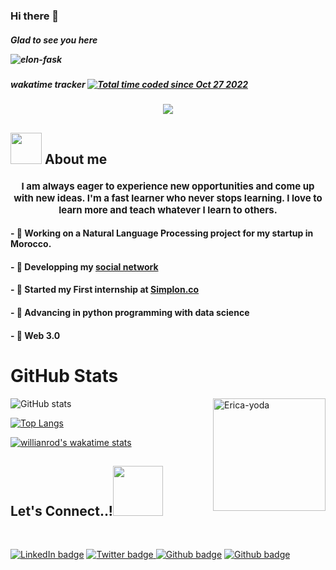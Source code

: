 ### Hi there 👋 

##### Glad to see you here  <p align="left"> <img src="https://komarev.com/ghpvc/?username=elon-fask&label=Profile%20views&color=0e75b6&style=flat" alt="elon-fask" /> </p>

 <!-- <p align="left"> <img src="https://komarev.com/ghpvc/?username=elon-fask&label=Profile%20views&color=0e75b6&style=flat" alt="elon-fask" /> </p> -->


##### wakatime tracker <a href="https://wakatime.com/@07c5db97-65f0-496e-9750-2403d83d5220"><img src="https://wakatime.com/badge/user/07c5db97-65f0-496e-9750-2403d83d5220.svg" alt="Total time coded since Oct 27 2022" /></a>

<p align="center">
  <a href="https://github.com/DenverCoder1/readme-typing-svg"><img src="https://readme-typing-svg.herokuapp.com?font=Time+New+Roman&color=cyan&size=25&center=true&vCenter=true&width=600&height=100&lines=Elon Fask ...&hearts;++;Python Developer &hearts;++;Linux &hearts;++;Active+Learner/Researcher,;Love+to+learn+new+stuffs..."></a>
</p>

## <picture><img src = "https://github.com/elon-fask/Elon-Fask/img/about_me.gif" width = 50px></picture> **About me**

<h1 align="center" style="font-size:15px">
 I am always eager to experience new opportunities and come up with new ideas. I'm a fast learner who never stops learning. I love to learn more and teach whatever I learn to others.
</h1>

#### - 🤖 Working on a Natural Language Processing project for my startup in Morocco.
#### - 🔭 Developping my [social network](https://twitter.com/ABoulaajaili)
#### - 🚀 Started my First internship at [Simplon.co](https://simplon.co/) 
#### - 🌱 Advancing in python programming with data science
#### - 🤔 Web 3.0


# GitHub Stats 

<img align="right" height="180em" alt="Erica-yoda" src="https://media.giphy.com/media/l44Qqz6gO6JiVV3pu/giphy.gif">

![GitHub stats](https://github-readme-stats.vercel.app/api?username=Elon-Fask&theme=dark&show_icons=true&count_private=true " GutHub Stats")


[![Top Langs](https://github-readme-stats.vercel.app/api/top-langs/?username=Elon-Fask&theme=dark)](https://github.com/anuraghazra/github-readme-stats)

[![willianrod's wakatime stats](https://github-readme-stats.vercel.app/api/wakatime?username=Elon_Fask&theme=dark)](https://github.com/Elon-Fask/Elon-Fask)


<!-- ![GitHub stats](https://github-readme-stats.vercel.app/api?username=Elon-Fask&theme=dark&show_icons=true&count_private=true " GutHub Stats") -->

<!-- [![Anurag's GitHub stats](https://github-readme-stats.vercel.app/api?username=Elon-Fask&theme=dark&show_icons=true&count_private=true)](https://github.com/anuraghazra/github-readme-stats) -->

<!-- ![Top Langs](https://github-readme-stats.vercel.app/api/top-langs/?username=Elon-Fask&theme=dark "Top Languages Card") -->

<!-- [![Top Langs](https://github-readme-stats.vercel.app/api/top-langs/?username=Elon-Fask&theme=dark)](https://github.com/anuraghazra/github-readme-stats) -->

<!-- [![willianrod's wakatime stats](https://github-readme-stats.vercel.app/api/wakatime?username=Elon_Fask&theme=dark)](https://github.com/Elon-Fask/Elon-Fask) -->

## <b> Let's Connect..!</b><img src="https://github.com/Elon-Fask/Elon-Fask/handshake.gif" width ="80">

<br/>

<a href="https://www.linkedin.com/in/atman-boulaajaili-58033722a/"> ![LinkedIn badge](https://img.shields.io/badge/-LinkedIn-0e76a8?style=plastic&logo=linkedIn)</a>
<a href="https://twitter.com/ABoulaajaili">![Twitter badge](https://img.shields.io/badge/-Twitter-1DA1F2?style=plastic&logo=Twitter) </a>
<a href="https://github.com/Elon-Fask">![Github badge](https://img.shields.io/badge/-Github-833AB4?style=plastic&logo=Github)</a>
<a href="https://github.com/Elon-Fask">![Github badge](https://img.shields.io/badge/-Github-833AB4?style=plastic&logo=Github)</a>




<!-- <p align="center">
<a href="https://www.linkedin.com/in/atman-boulaajaili-58033722a/"><img src="img/linkedin.png" width=20 alt="LinkedIn"></a>
<a href="https://twitter.com/ABoulaajaili"><img src="img/twitter.png" width=20 alt="Twitter" ></a>
<a href="https://github.com/Elon-Fask"><img src="img/github.png" style="background-color:#ffffff" width=20 alt="GitHub"></a>
</p> -->





<!--
## Hi, I am Erica Grundy! 
</br>

 <div>
  <a href="https://github.com/eagrundy">
   <img align="center" height="170" src="https://github-readme-stats.vercel.app/api/top-langs/?username=eagrundy&layout=compact&langs_count=16&theme=dracula"/>
  <img align="center" src="https://github-readme-stats.vercel.app/api?username=eagrundy&show_icons=true&theme=dracula&include_all_commits=true&count_private=true&hide=issues"/>
</div>
 
 ## Skills
<div style="display: inline_block"><br>
  <img height="40" align="center" alt="Erica-Ruby" height="30" width="40" src="https://raw.githubusercontent.com/devicons/devicon/master/icons/ruby/ruby-plain.svg">
 &nbsp;&nbsp;&nbsp;&nbsp;&nbsp;&nbsp;&nbsp;&nbsp;&nbsp;&nbsp;&nbsp;&nbsp;&nbsp;
  <img height="40" align="center" alt="Erica-Js" height="30" width="40" src="https://raw.githubusercontent.com/devicons/devicon/master/icons/javascript/javascript-plain.svg">
 &nbsp;&nbsp;&nbsp;&nbsp;&nbsp;&nbsp;&nbsp;&nbsp;&nbsp;&nbsp;&nbsp;&nbsp;&nbsp;
  <img height="40" align="center" alt="Erica-React" height="30" width="40" src="https://raw.githubusercontent.com/devicons/devicon/master/icons/react/react-original.svg">
 &nbsp;&nbsp;&nbsp;&nbsp;&nbsp;&nbsp;&nbsp;&nbsp;&nbsp;&nbsp;&nbsp;&nbsp;&nbsp;
  <img height="40" align="center" alt="Erica-Redux" height="30" width="40" src="https://raw.githubusercontent.com/devicons/devicon/master/icons/redux/redux-original.svg">
 &nbsp;&nbsp;&nbsp;&nbsp;&nbsp;&nbsp;&nbsp;&nbsp;&nbsp;&nbsp;&nbsp;&nbsp;&nbsp;
  <img height="40" align="center" alt="Erica-HTML" height="30" width="40" src="https://raw.githubusercontent.com/devicons/devicon/master/icons/html5/html5-original.svg">
 &nbsp;&nbsp;&nbsp;&nbsp;&nbsp;&nbsp;&nbsp;&nbsp;&nbsp;&nbsp;&nbsp;&nbsp;&nbsp;
  <img height="40" align="center" alt="Erica-CSS" height="30" width="40" src="https://raw.githubusercontent.com/devicons/devicon/master/icons/css3/css3-original.svg">
  <img align="right" height="180em" alt="Erica-yoda" src="https://media.giphy.com/media/l44Qqz6gO6JiVV3pu/giphy.gif">
</div>
  
</br>

## Contact 
<div> 
  <a href="https://www.linkedin.com/in/ericagrundy" target="_blank"><img src="https://img.shields.io/badge/-LinkedIn-%230077B5?style=for-the-badge&logo=linkedin&logoColor=white" target="_blank"></a> 
  <a href="https://twitter.com/ericagrundy" target="_blank"><img src="https://img.shields.io/badge/-Twitter-%23EA4335?style=for-the-badge&logo=youtube&logoColor=white" target="_blank"></a>
  <a href="https://instagram.com/ericagrundy" target="_blank"><img src="https://img.shields.io/badge/-Instagram-%23E4405F?style=for-the-badge&logo=instagram&logoColor=white" target="_blank"></a>
  <a href = "mailto: ericamalakian@gmail.com"><img src="https://img.shields.io/badge/-Gmail-%23333?style=for-the-badge&logo=gmail&logoColor=white" target="_blank"></a>
 </br>
</br>

  ![Snake animation](https://github.com/Elon-Fask/Elon-Fask/blob/output/github-contribution-grid-snake.svg)
 
</div>

-->




<!--
**Elon-Fask/Elon-Fask** is a ✨ _special_ ✨ repository because its `README.md` (this file) appears on your GitHub profile.

Here are some ideas to get you started:

- 🔭 I’m currently working on ...
- 🌱 I’m currently learning ...
- 👯 I’m looking to collaborate on ...
- 🤔 I’m looking for help with ...
- 💬 Ask me about ...
- 📫 How to reach me: ...
- 😄 Pronouns: ...
- ⚡ Fun fact: ...
-->
